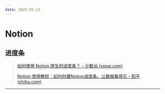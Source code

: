 ```yaml
---
date: 2023-05-21
---
```


# Notion

## 进度条

> [如何使用 Notion 原生的进度条？ - 少数派 (sspai.com)](https://client.sspai.com/post/75271)
>
> [Notion 使用教程：如何创建Notion进度条，让数据看得见 - 知乎 (zhihu.com)](https://zhuanlan.zhihu.com/p/621811139)

---

